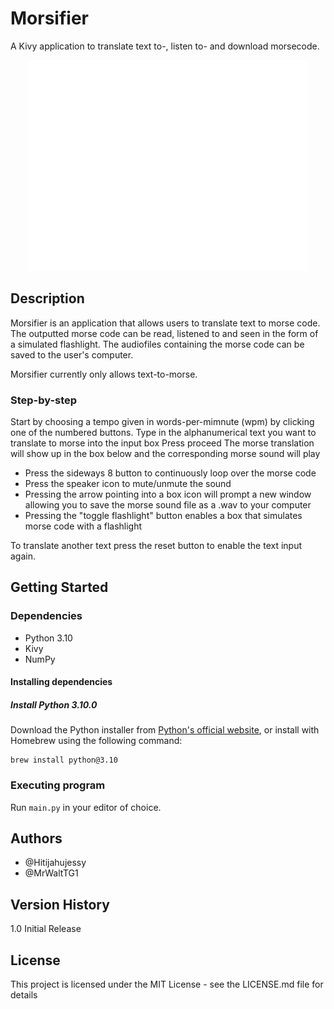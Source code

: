 # Morsifier

A Kivy application to translate text to-, listen to- and download morsecode.

<div align="center">
    <img width="450px" src="morsifier.png" />
</div>

## Description

Morsifier is an application that allows users to translate text to morse code. The outputted morse code can be read, listened to and seen in the form of a simulated flashlight. The audiofiles containing the morse code can be saved to the user's computer.

Morsifier currently only allows text-to-morse.

### Step-by-step

Start by choosing a tempo given in words-per-mimnute (wpm) by clicking one of the numbered buttons.
Type in the alphanumerical text you want to translate to morse into the input box
Press proceed
The morse translation will show up in the box below and the corresponding morse sound will play

- Press the sideways 8 button to continuously loop over the morse code
- Press the speaker icon to mute/unmute the sound
- Pressing the arrow pointing into a box icon will prompt a new window allowing you to save the morse sound file as a .wav to your computer
- Pressing the "toggle flashlight" button enables a box that simulates morse code with a flashlight

To translate another text press the reset button to enable the text input again.

## Getting Started

### Dependencies

- Python 3.10
- Kivy
- NumPy

#### Installing dependencies

##### Install Python 3.10.0

Download the Python installer from <a href="https://www.python.org/downloads/">Python's official website</a>, or install with Homebrew using the following command:
```
brew install python@3.10
```


### Executing program

Run `main.py` in your editor of choice.

## Authors

- @Hitijahujessy
- @MrWaltTG1

## Version History

1.0
Initial Release

## License

This project is licensed under the MIT License - see the LICENSE.md file for details
